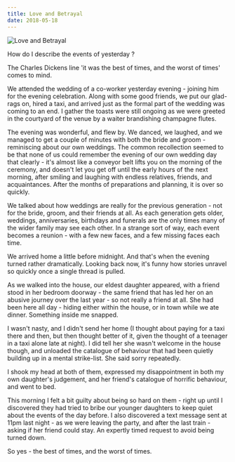 ```yaml
---
title: Love and Betrayal
date: 2018-05-18
---
```


![Love and Betrayal](https://source.unsplash.com/npxXWgQ33ZQ/1600x900)

How do I describe the events of yesterday ?

The Charles Dickens line 'it was the best of times, and the worst of times' comes to mind.

We attended the wedding of a co-worker yesterday evening - joining him for the evening celebration. Along with some good friends, we put our glad-rags on, hired a taxi, and arrived just as the formal part of the wedding was coming to an end. I gather the toasts were still ongoing as we were greeted in the courtyard of the venue by a waiter brandishing champagne flutes.

The evening was wonderful, and flew by. We danced, we laughed, and we managed to get a couple of minutes with both the bride and groom - reminiscing about our own weddings. The common recollection seemed to be that none of us could remember the evening of our own wedding day that clearly - it's almost like a conveyor belt lifts you on the morning of the ceremony, and doesn't let you get off until the early hours of the next morning, after smiling and laughing with endless relatives, friends, and acquaintances. After the months of preparations and planning, it is over so quickly.

We talked about how weddings are really for the previous generation - not for the bride, groom, and their friends at all. As each generation gets older, weddings, anniversaries, birthdays and funerals are the only times many of the wider family may see each other. In a strange sort of way, each event becomes a reunion - with a few new faces, and a few missing faces each time.

We arrived home a little before midnight. And that's when the evening turned rather dramatically. Looking back now, it's funny how stories unravel so quickly once a single thread is pulled.

As we walked into the house, our eldest daughter appeared, with a friend stood in her bedroom doorway - the same friend that has led her on an abusive journey over the last year - so not really a friend at all. She had been here all day - hiding either within the house, or in town while we ate dinner. Something inside me snapped.

I wasn't nasty, and I didn't send her home (I thought about paying for a taxi there and then, but then thought better of it, given the thought of a teenager in a taxi alone late at night). I did tell her she wasn't welcome in the house though, and unloaded the catalogue of behaviour that had been quietly building up in a mental strike-list. She said sorry repeatedly.

I shook my head at both of them, expressed my disappointment in both my own daughter's judgement, and her friend's catalogue of horrific behaviour, and went to bed.

This morning I felt a bit guilty about being so hard on them - right up until I discovered they had tried to bribe our younger daughters to keep quiet about the events of the day before. I also discovered a text message sent at 11pm last night - as we were leaving the party, and after the last train - asking if her friend could stay. An expertly timed request to avoid being turned down.

So yes - the best of times, and the worst of times.